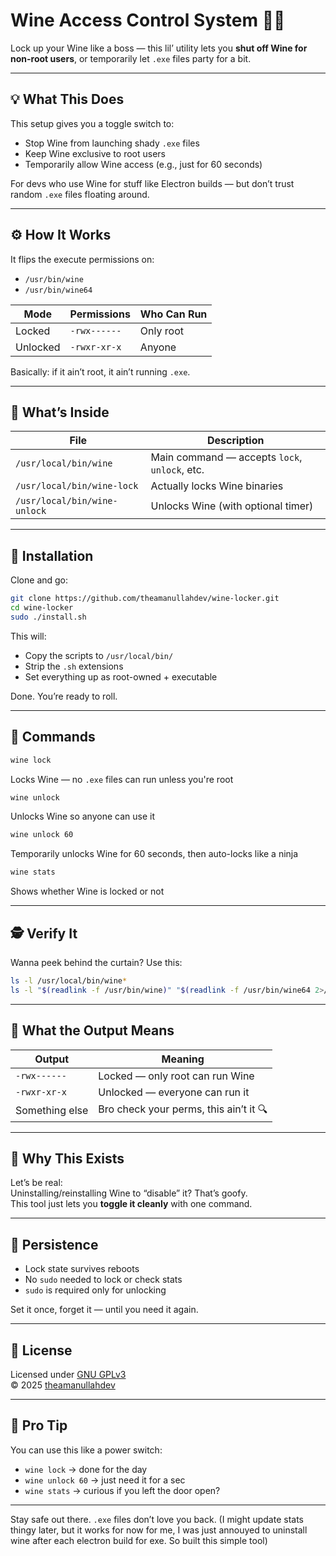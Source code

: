 # Wine Access Control System 🍷🔐

Lock up your Wine like a boss — this lil’ utility lets you **shut off Wine for non-root users**, or temporarily let `.exe` files party for a bit.

---

## 💡 What This Does

This setup gives you a toggle switch to:
- Stop Wine from launching shady `.exe` files
- Keep Wine exclusive to root users
- Temporarily allow Wine access (e.g., just for 60 seconds)

For devs who use Wine for stuff like Electron builds — but don’t trust random `.exe` files floating around.

---

## ⚙️ How It Works

It flips the execute permissions on:

- `/usr/bin/wine`
- `/usr/bin/wine64`

| Mode     | Permissions        | Who Can Run |
|----------|--------------------|--------------|
| Locked   | `-rwx------`       | Only root   |
| Unlocked | `-rwxr-xr-x`       | Anyone      |

Basically: if it ain’t root, it ain’t running `.exe`.

---

## 📁 What’s Inside

| File                      | Description                            |
|---------------------------|----------------------------------------|
| `/usr/local/bin/wine`     | Main command — accepts `lock`, `unlock`, etc. |
| `/usr/local/bin/wine-lock`| Actually locks Wine binaries           |
| `/usr/local/bin/wine-unlock` | Unlocks Wine (with optional timer) |

---

## 🚀 Installation

Clone and go:

```bash
git clone https://github.com/theamanullahdev/wine-locker.git
cd wine-locker
sudo ./install.sh
```

This will:
- Copy the scripts to `/usr/local/bin/`
- Strip the `.sh` extensions
- Set everything up as root-owned + executable

Done. You’re ready to roll.

---

## 🧠 Commands

```bash
wine lock
```
 Locks Wine — no `.exe` files can run unless you're root

```bash
wine unlock
```
 Unlocks Wine so anyone can use it

```bash
wine unlock 60
```
 Temporarily unlocks Wine for 60 seconds, then auto-locks like a ninja

```bash
wine stats
```
 Shows whether Wine is locked or not

---

## 🕵️ Verify It

Wanna peek behind the curtain? Use this:

```bash
ls -l /usr/local/bin/wine*
ls -l "$(readlink -f /usr/bin/wine)" "$(readlink -f /usr/bin/wine64 2>/dev/null)" 2>/dev/null
```

---

## 🧐 What the Output Means

| Output           | Meaning                        |
|------------------|--------------------------------|
| `-rwx------`     | Locked — only root can run Wine |
| `-rwxr-xr-x`     | Unlocked — everyone can run it  |
| Something else   | Bro check your perms, this ain’t it 🔍

---

## 🧱 Why This Exists

Let’s be real:  
Uninstalling/reinstalling Wine to “disable” it? That’s goofy.  
This tool just lets you **toggle it cleanly** with one command.

---

## 💾 Persistence

- Lock state survives reboots
- No `sudo` needed to lock or check stats
- `sudo` is required only for unlocking

Set it once, forget it — until you need it again.

---

## 📄 License

Licensed under [GNU GPLv3](LICENSE)  
© 2025 [theamanullahdev](https://github.com/theamanullahdev)

---

## 🤙 Pro Tip

You can use this like a power switch:

- `wine lock` → done for the day
- `wine unlock 60` → just need it for a sec
- `wine stats` → curious if you left the door open?

---

Stay safe out there. `.exe` files don’t love you back.
(I might update stats thingy later, but it works for now for me, I was just annouyed to uninstall wine after each electron build for exe. So built this simple tool)
